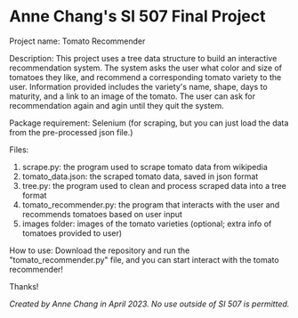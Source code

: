 # Anne Chang's SI 507 Final Project

Project name: Tomato Recommender

Description:
This project uses a tree data structure to build an interactive recommendation system. The system asks the user what color and size of tomatoes they like, and recommend a corresponding tomato variety to the user. Information provided includes the variety's name, shape, days to maturity, and a link to an image of the tomato. The user can ask for recommendation again and agin until they quit the system.

Package requirement:
Selenium (for scraping, but you can just load the data from the pre-processed json file.)

Files:
1) scrape.py: the program used to scrape tomato data from wikipedia
2) tomato_data.json: the scraped tomato data, saved in json format
3) tree.py: the program used to clean and process scraped data into a tree format
4) tomato_recommender.py: the program that interacts with the user and recommends tomatoes based on user input
5) images folder: images of the tomato varieties (optional; extra info of tomatoes provided to user)

How to use: 
Download the repository and run the "tomato_recommender.py" file, and you can start interact with the tomato recommender!

Thanks!

*Created by Anne Chang in April 2023. No use outside of SI 507 is permitted.*

